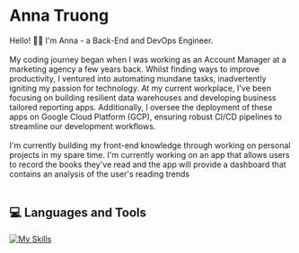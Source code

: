 <h1>Anna Truong </h1>
<p>Hello! 👋🏻 I'm Anna - a Back-End and DevOps Engineer.<br><br>
My coding journey began when I was working as an Account Manager at a marketing agency a few years back. Whilst finding ways to improve productivity, I ventured into automating mundane tasks, inadvertently igniting my passion for technology. At my current workplace, I've been focusing on building resilient data warehouses and developing business tailored reporting apps. Additionally, I oversee the deployment of these apps on Google Cloud Platform (GCP), ensuring robust CI/CD pipelines to streamline our development workflows.<br><br>
I'm currently building my front-end knowledge through working on personal projects in my spare time. I'm currently working on an app that allows users to record the books they've read and the app will provide a dashboard that contains an analysis of the user's reading trends<br><br>
</p>

<h2>💻 Languages and Tools</h2>

[![My Skills](https://skillicons.dev/icons?i=js,nodejs,ts,html,css,bootstrap,prisma,jest,postman,gcp,git)](https://skillicons.dev)


